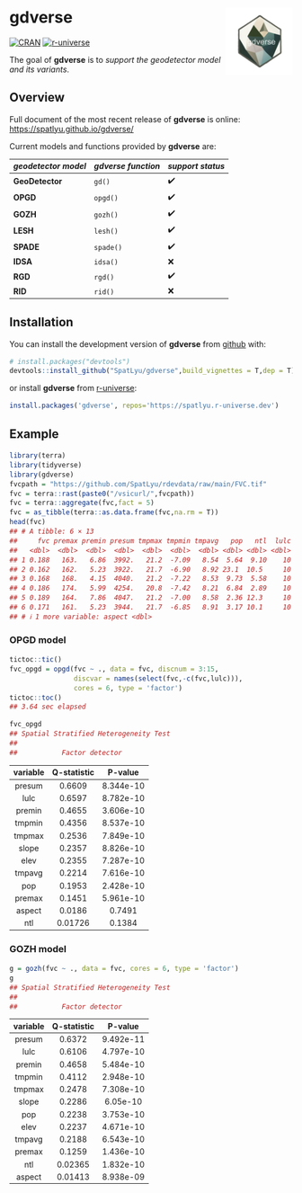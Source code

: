 
<!-- README.md is generated from README.Rmd. Please edit that file -->

# gdverse <img src="man/figures/logo.png" align="right" height="120"/>

<!-- badges: start -->

[![CRAN](https://www.r-pkg.org/badges/version/gdverse)](https://CRAN.R-project.org/package=gdverse)
[![r-universe](https://spatlyu.r-universe.dev/badges/gdverse)](https://spatlyu.r-universe.dev/gdverse)
<!-- badges: end -->

The goal of **gdverse** is to *support the geodetector model and its
variants*.

## Overview

Full document of the most recent release of **gdverse** is online:
<https://spatlyu.github.io/gdverse/>

Current models and functions provided by **gdverse** are:

| *geodetector model* | *gdverse function* | *support status* |
|---------------------|--------------------|------------------|
| **GeoDetector**     | `gd()`             | ✔️               |
| **OPGD**            | `opgd()`           | ✔️               |
| **GOZH**            | `gozh()`           | ✔️               |
| **LESH**            | `lesh()`           | ✔️               |
| **SPADE**           | `spade()`          | ✔️               |
| **IDSA**            | `idsa()`           | ❌               |
| **RGD**             | `rgd()`            | ✔️               |
| **RID**             | `rid()`            | ❌               |

## Installation

You can install the development version of **gdverse** from
[github](https://github.com/SpatLyu/gdverse) with:

``` r
# install.packages("devtools")
devtools::install_github("SpatLyu/gdverse",build_vignettes = T,dep = T)
```

or install **gdverse** from
[r-universe](https://spatlyu.r-universe.dev/gdverse):

``` r
install.packages('gdverse', repos='https://spatlyu.r-universe.dev')
```

## Example

``` r
library(terra)
library(tidyverse)
library(gdverse)
fvcpath = "https://github.com/SpatLyu/rdevdata/raw/main/FVC.tif"
fvc = terra::rast(paste0("/vsicurl/",fvcpath))
fvc = terra::aggregate(fvc,fact = 5)
fvc = as_tibble(terra::as.data.frame(fvc,na.rm = T))
head(fvc)
## # A tibble: 6 × 13
##     fvc premax premin presum tmpmax tmpmin tmpavg   pop   ntl  lulc  elev slope
##   <dbl>  <dbl>  <dbl>  <dbl>  <dbl>  <dbl>  <dbl> <dbl> <dbl> <dbl> <dbl> <dbl>
## 1 0.188   163.   6.86  3992.   21.2  -7.09   8.54  5.64  9.10    10 1645.  2.96
## 2 0.162   162.   5.23  3922.   21.7  -6.90   8.92 23.1  10.5     10 1539.  1.86
## 3 0.168   168.   4.15  4040.   21.2  -7.22   8.53  9.73  5.58    10 1611.  3.19
## 4 0.186   174.   5.99  4254.   20.8  -7.42   8.21  6.84  2.89    10 1677.  3.32
## 5 0.189   164.   7.86  4047.   21.2  -7.00   8.58  2.36 12.3     10 1643.  2.79
## 6 0.171   161.   5.23  3944.   21.7  -6.85   8.91  3.17 10.1     10 1553.  1.93
## # ℹ 1 more variable: aspect <dbl>
```

### OPGD model

``` r
tictoc::tic()
fvc_opgd = opgd(fvc ~ ., data = fvc, discnum = 3:15,
                discvar = names(select(fvc,-c(fvc,lulc))),
                cores = 6, type = 'factor')
tictoc::toc()
## 3.64 sec elapsed
```

``` r
fvc_opgd
## Spatial Stratified Heterogeneity Test 
##  
##           Factor detector
```

| variable | Q-statistic |  P-value  |
|:--------:|:-----------:|:---------:|
|  presum  |   0.6609    | 8.344e-10 |
|   lulc   |   0.6597    | 8.782e-10 |
|  premin  |   0.4655    | 3.606e-10 |
|  tmpmin  |   0.4356    | 8.537e-10 |
|  tmpmax  |   0.2536    | 7.849e-10 |
|  slope   |   0.2357    | 8.826e-10 |
|   elev   |   0.2355    | 7.287e-10 |
|  tmpavg  |   0.2214    | 7.616e-10 |
|   pop    |   0.1953    | 2.428e-10 |
|  premax  |   0.1451    | 5.961e-10 |
|  aspect  |   0.0186    |  0.7491   |
|   ntl    |   0.01726   |  0.1384   |

### GOZH model

``` r
g = gozh(fvc ~ ., data = fvc, cores = 6, type = 'factor')
g
## Spatial Stratified Heterogeneity Test 
##  
##           Factor detector
```

| variable | Q-statistic |  P-value  |
|:--------:|:-----------:|:---------:|
|  presum  |   0.6372    | 9.492e-11 |
|   lulc   |   0.6106    | 4.797e-10 |
|  premin  |   0.4658    | 5.484e-10 |
|  tmpmin  |   0.4112    | 2.948e-10 |
|  tmpmax  |   0.2478    | 7.308e-10 |
|  slope   |   0.2286    | 6.05e-10  |
|   pop    |   0.2238    | 3.753e-10 |
|   elev   |   0.2237    | 4.671e-10 |
|  tmpavg  |   0.2188    | 6.543e-10 |
|  premax  |   0.1259    | 1.436e-10 |
|   ntl    |   0.02365   | 1.832e-10 |
|  aspect  |   0.01413   | 8.938e-09 |
